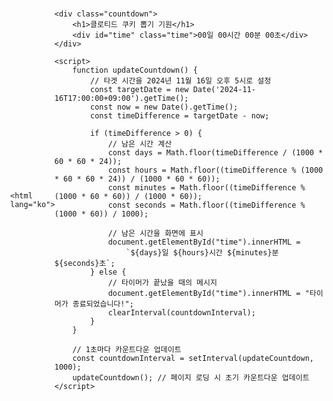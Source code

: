 <!DOCTYPE html>
    <html lang="ko">
<head>
    <meta charset="UTF-8">
    <meta name="viewport" content="width=device-width, initial-scale=1.0">
    <title>카운트다운 타이머</title>
    <style>
        body {
            display: flex;
            justify-content: center;
            align-items: center;
            height: 100vh;
            font-family: Arial, sans-serif;
            background-image: url(FSEAhGSakAESQMO.jpg);
            background-size: cover;
            background-position: center;
            margin: 0;
        }
        .countdown {
            text-align: center;
            background-color: rgba(255, 255, 255, 0.8);
            padding: 20px;
            border-radius: 10px;
        }
        h1 {
            font-size: 2em;
            color: black;
            margin: 0;
        }
        .time {
            font-size: 1.5em;
            color: black;
        }
    </style>
</head>
<body>

    <div class="countdown">
        <h1>클로티드 쿠키 뽑기 기원</h1>
        <div id="time" class="time">00일 00시간 00분 00초</div>
    </div>

    <script>
        function updateCountdown() {
            // 타겟 시간을 2024년 11월 16일 오후 5시로 설정
            const targetDate = new Date('2024-11-16T17:00:00+09:00').getTime();
            const now = new Date().getTime();
            const timeDifference = targetDate - now;

            if (timeDifference > 0) {
                // 남은 시간 계산
                const days = Math.floor(timeDifference / (1000 * 60 * 60 * 24));
                const hours = Math.floor((timeDifference % (1000 * 60 * 60 * 24)) / (1000 * 60 * 60));
                const minutes = Math.floor((timeDifference % (1000 * 60 * 60)) / (1000 * 60));
                const seconds = Math.floor((timeDifference % (1000 * 60)) / 1000);

                // 남은 시간을 화면에 표시
                document.getElementById("time").innerHTML =
                    `${days}일 ${hours}시간 ${minutes}분 ${seconds}초`;
            } else {
                // 타이머가 끝났을 때의 메시지
                document.getElementById("time").innerHTML = "타이머가 종료되었습니다!";
                clearInterval(countdownInterval);
            }
        }

        // 1초마다 카운트다운 업데이트
        const countdownInterval = setInterval(updateCountdown, 1000);
        updateCountdown(); // 페이지 로딩 시 초기 카운트다운 업데이트
    </script>

</body>
</html>
